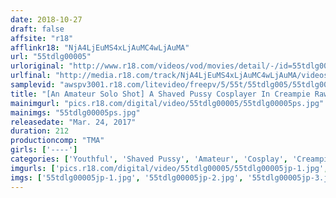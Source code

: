 ```yaml
---
date: 2018-10-27
draft: false
affsite: "r18"
afflinkr18: "NjA4LjEuMS4xLjAuMC4wLjAuMA"
url: "55tdlg00005"
urloriginal: "http://www.r18.com/videos/vod/movies/detail/-/id=55tdlg00005"
urlfinal: "http://media.r18.com/track/NjA4LjEuMS4xLjAuMC4wLjAuMA/videos/vod/movies/detail/-/id=55tdlg00005"
samplevid: "awspv3001.r18.com/litevideo/freepv/5/55t/55tdlg005/55tdlg005_dmb_w.mp4"
title: "[An Amateur Solo Shot] A Shaved Pussy Cosplayer In Creampie Raw Footage Sex"
mainimgurl: "pics.r18.com/digital/video/55tdlg00005/55tdlg00005ps.jpg"
mainimgs: "55tdlg00005ps.jpg"
releasedate: "Mar. 24, 2017"
duration: 212
productioncomp: "TMA"
girls: ['----']
categories: ['Youthful', 'Shaved Pussy', 'Amateur', 'Cosplay', 'Creampie', 'Gonzo', 'Hi-Def']
imgurls: ['pics.r18.com/digital/video/55tdlg00005/55tdlg00005jp-1.jpg', 'pics.r18.com/digital/video/55tdlg00005/55tdlg00005jp-2.jpg', 'pics.r18.com/digital/video/55tdlg00005/55tdlg00005jp-3.jpg', 'pics.r18.com/digital/video/55tdlg00005/55tdlg00005jp-4.jpg', 'pics.r18.com/digital/video/55tdlg00005/55tdlg00005jp-5.jpg', 'pics.r18.com/digital/video/55tdlg00005/55tdlg00005jp-6.jpg', 'pics.r18.com/digital/video/55tdlg00005/55tdlg00005jp-7.jpg', 'pics.r18.com/digital/video/55tdlg00005/55tdlg00005jp-8.jpg', 'pics.r18.com/digital/video/55tdlg00005/55tdlg00005jp-9.jpg', 'pics.r18.com/digital/video/55tdlg00005/55tdlg00005jp-10.jpg', 'pics.r18.com/digital/video/55tdlg00005/55tdlg00005jp-11.jpg', 'pics.r18.com/digital/video/55tdlg00005/55tdlg00005jp-12.jpg', 'pics.r18.com/digital/video/55tdlg00005/55tdlg00005jp-13.jpg', 'pics.r18.com/digital/video/55tdlg00005/55tdlg00005jp-14.jpg', 'pics.r18.com/digital/video/55tdlg00005/55tdlg00005jp-15.jpg', 'pics.r18.com/digital/video/55tdlg00005/55tdlg00005jp-16.jpg', 'pics.r18.com/digital/video/55tdlg00005/55tdlg00005jp-17.jpg', 'pics.r18.com/digital/video/55tdlg00005/55tdlg00005jp-18.jpg', 'pics.r18.com/digital/video/55tdlg00005/55tdlg00005jp-19.jpg', 'pics.r18.com/digital/video/55tdlg00005/55tdlg00005jp-20.jpg']
imgs: ['55tdlg00005jp-1.jpg', '55tdlg00005jp-2.jpg', '55tdlg00005jp-3.jpg', '55tdlg00005jp-4.jpg', '55tdlg00005jp-5.jpg', '55tdlg00005jp-6.jpg', '55tdlg00005jp-7.jpg', '55tdlg00005jp-8.jpg', '55tdlg00005jp-9.jpg', '55tdlg00005jp-10.jpg', '55tdlg00005jp-11.jpg', '55tdlg00005jp-12.jpg', '55tdlg00005jp-13.jpg', '55tdlg00005jp-14.jpg', '55tdlg00005jp-15.jpg', '55tdlg00005jp-16.jpg', '55tdlg00005jp-17.jpg', '55tdlg00005jp-18.jpg', '55tdlg00005jp-19.jpg', '55tdlg00005jp-20.jpg']
---
```

